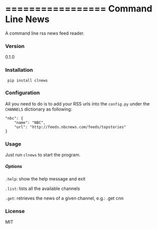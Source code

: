 =================
Command Line News
=================

A command line rss news feed reader.

### Version
0.1.0

### Installation
``` pip install clnews```

### Configuration
All you need to do is to add your RSS urls into the ```config.py``` under the ```CHANNELS``` dictionary as following:

```
"nbc": {
    "name": "NBC",
    "url": "http://feeds.nbcnews.com/feeds/topstories"
}
```

### Usage
Just run ```clnews``` to start the program.

##### Options
```.help```: show the help message and exit

```.list```: lists all the available channels

```.get```: retrieves the news of a given channel, e.g.: .get cnn

### License
MIT
